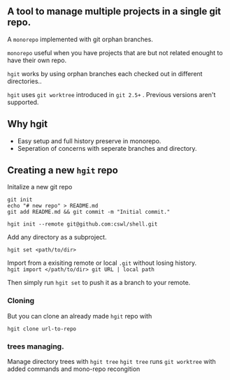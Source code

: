 ## A tool to manage multiple projects in a single git repo.

A `monorepo` implemented with git orphan branches. 

`monorepo` useful when you have projects that are but not related enought to have their own repo.  

`hgit` works by using orphan branches each checked out in different directories..

`hgit` uses `git worktree` introduced in `git 2.5+` . Previous versions aren't supported.


## Why hgit
- Easy setup and full history preserve in monorepo. 
- Seperation of concerns with  seperate branches and directory.



## Creating a new `hgit` repo

Initalize a new git repo
```
git init
echo "# new repo" > README.md
git add README.md && git commit -m "Initial commit."
```
`hgit init --remote git@github.com:cswl/shell.git`

Add any directory as a subproject.

`hgit set <path/to/dir>`  

Import from a exisiting remote or local `.git` without losing history.  
`hgit import </path/to/dir> git URL | local path`


Then simply run `hgit set` to push it as a branch to your remote.


### Cloning 

But you can clone an already made `hgit` repo with 
```
hgit clone url-to-repo
```


### trees managing.

Manage directory trees with `hgit tree`
`hgit tree` runs `git worktree` with added commands and mono-repo recongition


